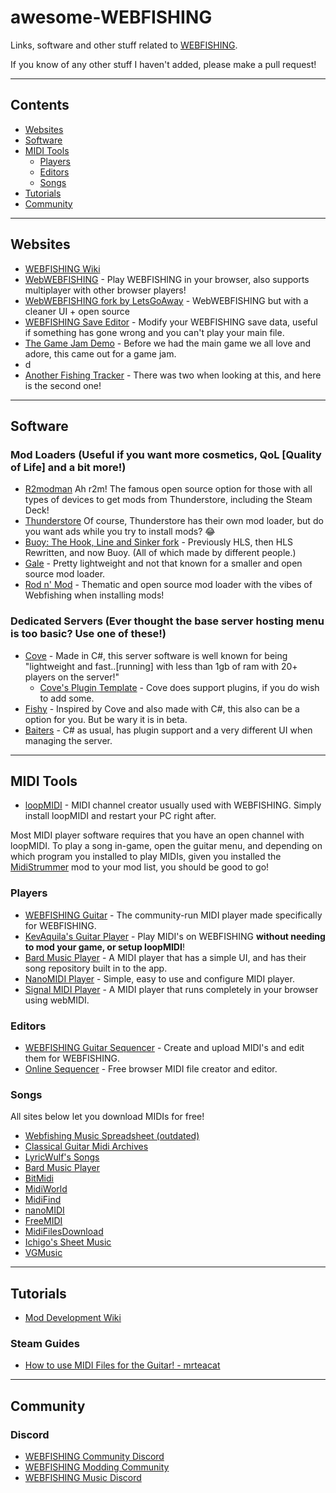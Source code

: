 # awesome-WEBFISHING
Links, software and other stuff related to [WEBFISHING](https://store.steampowered.com/app/3146520/WEBFISHING/).

If you know of any other stuff I haven't added, please make a pull request!

--------------------

## Contents
- [Websites](#websites)
- [Software](#software)
- [MIDI Tools](#midi-tools)
  - [Players](#players)
  - [Editors](#editors)
  - [Songs](#songs)
- [Tutorials](#tutorials)
- [Community](#community)

--------------------

## Websites
- [WEBFISHING Wiki](https://webfishing.wiki.gg/wiki/WEBFISHING_Wiki)
- [WebWEBFISHING](https://webwebfishing.notnite.com/) - Play WEBFISHING in your browser, also supports multiplayer with other browser players!
- [WebWEBFISHING fork by LetsGoAway](https://letsgoaway.dev/WebWEBFISHING/) - WebWEBFISHING but with a cleaner UI + open source
- [WEBFISHING Save Editor](https://notnite.github.io/webfishing-save-editor/) - Modify your WEBFISHING save data, useful if something has gone wrong and you can't play your main file.
- [The Game Jam Demo](https://lamedeveloper.itch.io/webfishing) - Before we had the main game we all love and adore, this came out for a game jam.
- d
- [Another Fishing Tracker](https://seirveds.github.io/webfishing-tracker/) - There was two when looking at this, and here is the second one!

--------------------

## Software
### Mod Loaders (Useful if you want more cosmetics, QoL [Quality of Life] and a bit more!)
  - [R2modman](https://r2modman.net) Ah r2m! The famous open source option for those with all types of devices to get mods from Thunderstore, including the Steam Deck!
  - [Thunderstore](https://thunderstore.io/c/webfishing/) Of course, Thunderstore has their own mod loader, but do you want ads while you try to install mods? 😂
  - [Buoy: The Hook, Line and Sinker fork](https://github.com/FerretPaws/Buoy) - Previously HLS, then HLS Rewritten, and now Buoy. (All of which made by different people.)
  - [Gale](https://github.com/Kesomannen/gale) - Pretty lightweight and not that known for a smaller and open source mod loader.
  - [Rod n' Mod](https://github.com/nyxical420/rodnmod) - Thematic and open source mod loader with the vibes of Webfishing when installing mods!

### Dedicated Servers (Ever thought the base server hosting menu is too basic? Use one of these!)
  - [Cove](https://github.com/DrMeepso/WebFishingCove) - Made in C#, this server software is well known for being "lightweight and fast..[running] with less than 1gb of ram with 20+ players on the server!"
     - [Cove's Plugin Template](https://github.com/DrMeepso/TemplateCovePlugin) - Cove does support plugins, if you do wish to add some.
  - [Fishy](https://github.com/ncrypted-dev/Fishy) - Inspired by Cove and also made with C#, this also can be a option for you. But be wary it is in beta.
  - [Baiters](https://github.com/DanielMcAssey/baiters-server) - C# as usual, has plugin support and a very different UI when managing the server.

--------------------

## MIDI Tools
  - [loopMIDI](https://www.tobias-erichsen.de/software/loopmidi.html) - MIDI channel creator usually used with WEBFISHING. Simply install loopMIDI and restart your PC right after.

Most MIDI player software requires that you have an open channel with loopMIDI. To play a song in-game, open the guitar menu, and depending on which program you installed to play MIDIs, given you installed the [MidiStrummer](https://github.com/puppy-girl/MidiStrummer) mod to your mod list, you should be good to go!

### Players
  - [WEBFISHING Guitar](https://webfishing-guitar.com/) - The community-run MIDI player made specifically for WEBFISHING.
  - [KevAquila's Guitar Player](https://github.com/KevAquila/WEBFISHING-Guitar-Player/) - Play MIDI's on WEBFISHING **without needing to mod your game, or setup loopMIDI**!
  - [Bard Music Player](https://bardmusicplayer.com) - A MIDI player that has a simple UI, and has their song repository built in to the app.
  - [NanoMIDI Player](https://github.com/NotHammer043/nanoMIDIPlayer) - Simple, easy to use and configure MIDI player.
  - [Signal MIDI Player](https://signal.vercel.app/edit) - A MIDI player that runs completely in your browser using webMIDI.

### Editors
  - [WEBFISHING Guitar Sequencer](https://sequencer.webfishing-guitar.com/) - Create and upload MIDI's and edit them for WEBFISHING.
  - [Online Sequencer](https://onlinesequencer.net/) - Free browser MIDI file creator and editor.

### Songs
All sites below let you download MIDIs for free! 
  - [Webfishing Music Spreadsheet (outdated)](https://docs.google.com/spreadsheets/d/1lB0LjdHzhI4TUzsFfA_lN-UTkcLNwIjeJnx4y82DqQ8/edit?usp=sharing)
  - [Classical Guitar Midi Archives](https://www.classicalguitarmidi.com/)
  - [LyricWulf's Songs](https://lyricwulf.com/songs/)
  - [Bard Music Player](https://songs.bardmusicplayer.com)
  - [BitMidi](https://bitmidi.com/)
  - [MidiWorld](https://www.midiworld.com/files/)
  - [MidiFind](https://midifind.com/)
  - [nanoMIDI](https://nanomidi.net/)
  - [FreeMIDI](https://freemidi.org/)
  - [MidiFilesDownload](https://midifilesdownload.com/modules/wfdownloads/)
  - [Ichigo's Sheet Music](https://ichigos.com/sheets/new)
  - [VGMusic](https://www.vgmusic.com)
--------------------

## Tutorials
  - [Mod Development Wiki](https://notnite.github.io/webfishing-mod-wiki/)
### Steam Guides
  - [How to use MIDI Files for the Guitar! - mrteacat](https://steamcommunity.com/sharedfiles/filedetails/?id=3352573634&searchtext=midi)

--------------------

## Community
### Discord
- [WEBFISHING Community Discord](https://discord.com/invite/webfishing)
- [WEBFISHING Modding Community](https://discord.com/invite/webfishingmods)
- [WEBFISHING Music Discord](https://discord.com/invite/7WtemYDazb)
